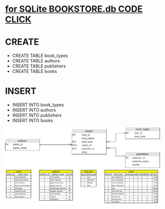 # [for SQLite BOOKSTORE.db CODE CLICK](bookstore.db-CREATE-INSERT.sql)

# CREATE
  - CREATE TABLE book_types
  - CREATE TABLE authors
  - CREATE TABLE publishers
  - CREATE TABLE books


# INSERT
  - INSERT INTO book_types
  - INSERT INTO authors
  - INSERT INTO publishers
  - INSERT INTO books



![bookstore0.png](../../31-SQLite/10-CREATE_INSERT-Database-SQL-BOOKSTORE/bookstore0.png)
![bookstore1.png](../../31-SQLite/10-CREATE_INSERT-Database-SQL-BOOKSTORE/bookstore1.png)  